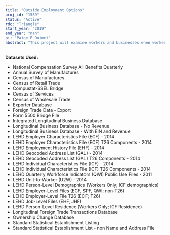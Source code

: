 ```yaml
---
title: "Outside Employment Options"
proj_id: "1589"
status: "Active"
rdc: "Triangle"
start_year: "2019"
end_year: "nan"
pi: "Paige P Ouimet"
abstract: "This project will examine workers and businesses when workers face differential outside employment opportunities. The researchers will investigate how decisions by workers impact future firm performance and other firm and establishment outcomes, as well as the effects of those opportunities on employee labor market outcomes such as the choice of employer and current/future earnings and tenure. The researchers will explore whether workers employed by firms facing competitive employment pressures are more likely to leave for other employment and whether such firms raise wages in an effort to retain workers. The researchers will investigate the impact on firm outcomes created when firms employ certain kinds of workers and the implications of these wage decisions for future firm performance. Finally, this research will examine key firm characteristics that may either mitigate or exacerbate the relationships described above."
---
```


**Datasets Used:**

  - National Compensation Survey All Benefits Quarterly 
  - Annual Survey of Manufactures 
  - Census of Manufactures 
  - Census of Retail Trade 
  - Compustat-SSEL Bridge 
  - Census of Services 
  - Census of Wholesale Trade 
  - Exporter Database 
  - Foreign Trade Data - Export 
  - Form 5500 Bridge File 
  - Integrated Longitudinal Business Database 
  - Longitudinal Business Database - No Revenue 
  - Longitudinal Business Database - With EIN and Revenue 
  - LEHD Employer Characteristics File (ECF) - 2014 
  - LEHD Employer Characteristics File (ECF) T26 Components - 2014 
  - LEHD Employment History File (EHF) - 2014 
  - LEHD Geocoded Address List (GAL) - 2014 
  - LEHD Geocoded Address List (GAL) T26 Components - 2014 
  - LEHD Individual Characteristics File (ICF) - 2014 
  - LEHD Individual Characteristics File (ICF) T26 Components - 2014 
  - LEHD Quarterly Workforce Indicators (QWI) Public Use Files - 2011 
  - LEHD Unit-to-Worker (U2W) - 2014 
  - LEHD Person-Level Demographics (Workers Only; ICF demographics) 
  - LEHD Employer-Level Files (ECF, SPF, QWI; non-T26) 
  - LEHD Employer-Level File T26 (ECF; T26) 
  - LEHD Job-Level Files (EHF, JHF) 
  - LEHD Person-Level Residence (Workers Only; ICF Residence) 
  - Longitudinal Foreign Trade Transactions Database 
  - Ownership Change Database 
  - Standard Statistical Establishment Listing 
  - Standard Statistical Establishment List - non Name and Address File 

